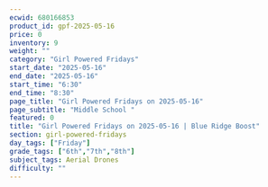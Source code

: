```yaml
---
ecwid: 680166853
product_id: gpf-2025-05-16
price: 0
inventory: 9
weight: ""
category: "Girl Powered Fridays"
start_date: "2025-05-16"
end_date: "2025-05-16"
start_time: "6:30"
end_time: "8:30"
page_title: "Girl Powered Fridays on 2025-05-16"
page_subtitle: "Middle School "
featured: 0
title: "Girl Powered Fridays on 2025-05-16 | Blue Ridge Boost"
section: girl-powered-fridays
day_tags: ["Friday"]
grade_tags: ["6th","7th","8th"]
subject_tags: Aerial Drones
difficulty: ""
---
```


